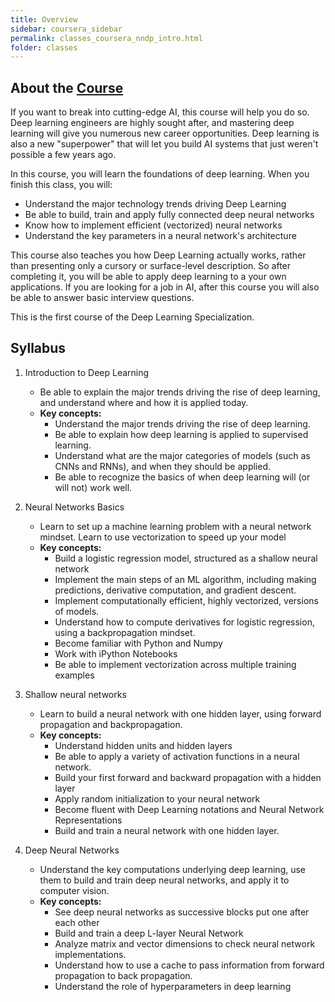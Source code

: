 ```yaml
---
title: Overview
sidebar: coursera_sidebar
permalink: classes_coursera_nndp_intro.html
folder: classes
---
```


## About the [Course](https://www.coursera.org/learn/neural-networks-deep-learning?specialization=deep-learning)

If you want to break into cutting-edge AI, this course will help you do so. Deep learning engineers are highly sought after, and mastering deep learning will give you numerous new career opportunities. Deep learning is also a new "superpower" that will let you build AI systems that just weren't possible a few years ago. 

In this course, you will learn the foundations of deep learning. When you finish this class, you will:

- Understand the major technology trends driving Deep Learning
- Be able to build, train and apply fully connected deep neural networks 
- Know how to implement efficient (vectorized) neural networks 
- Understand the key parameters in a neural network's architecture 

This course also teaches you how Deep Learning actually works, rather than presenting only a cursory or surface-level description. So after completing it, you will be able to apply deep learning to a your own applications. If you are looking for a job in AI, after this course you will also be able to answer basic interview questions. 

This is the first course of the Deep Learning Specialization.

## Syllabus

1. Introduction to Deep Learning
	- Be able to explain the major trends driving the rise of deep learning, and understand where and how it is applied today.
	- __Key concepts:__
		- Understand the major trends driving the rise of deep learning.
		- Be able to explain how deep learning is applied to supervised learning.
		- Understand what are the major categories of models (such as CNNs and RNNs), and when they should be applied.
		- Be able to recognize the basics of when deep learning will (or will not) work well.

2. Neural Networks Basics
	- Learn to set up a machine learning problem with a neural network mindset. Learn to use vectorization to speed up your model
	- __Key concepts:__
		- Build a logistic regression model, structured as a shallow neural network
		- Implement the main steps of an ML algorithm, including making predictions, derivative computation, and gradient descent.
		- Implement computationally efficient, highly vectorized, versions of models.
		- Understand how to compute derivatives for logistic regression, using a backpropagation mindset.
		- Become familiar with Python and Numpy
		- Work with iPython Notebooks
		- Be able to implement vectorization across multiple training examples

3. Shallow neural networks
	- Learn to build a neural network with one hidden layer, using forward propagation and backpropagation.
	- __Key concepts:__
		- Understand hidden units and hidden layers
		- Be able to apply a variety of activation functions in a neural network.
		- Build your first forward and backward propagation with a hidden layer
		- Apply random initialization to your neural network
		- Become fluent with Deep Learning notations and Neural Network Representations
		- Build and train a neural network with one hidden layer.

4. Deep Neural Networks
	- Understand the key computations underlying deep learning, use them to build and train deep neural networks, and apply it to computer vision.
	- __Key concepts:__
		- See deep neural networks as successive blocks put one after each other
		- Build and train a deep L-layer Neural Network
		- Analyze matrix and vector dimensions to check neural network implementations.
		- Understand how to use a cache to pass information from forward propagation to back propagation.
		- Understand the role of hyperparameters in deep learning

